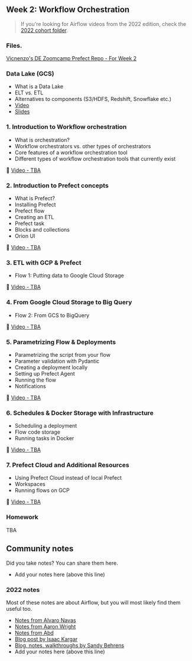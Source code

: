 ## Week 2: Workflow Orchestration

> If you're looking for Airflow videos from the 2022 edition,
> check the [2022 cohort folder](../cohorts/2022/week_2_data_ingestion/).

### Files.
[Vicnenzo's DE Zoomcamp Prefect Repo - For Week 2](https://github.com/VincenzoGalante/prefect-zoomcamp)

### Data Lake (GCS)

* What is a Data Lake
* ELT vs. ETL
* Alternatives to components (S3/HDFS, Redshift, Snowflake etc.)
* [Video](https://www.youtube.com/watch?v=W3Zm6rjOq70&list=PL3MmuxUbc_hJed7dXYoJw8DoCuVHhGEQb)
* [Slides](https://docs.google.com/presentation/d/1RkH-YhBz2apIjYZAxUz2Uks4Pt51-fVWVN9CcH9ckyY/edit?usp=sharing)


### 1. Introduction to Workflow orchestration

* What is orchestration?
* Workflow orchestrators vs. other types of orchestrators
* Core features of a workflow orchestration tool
* Different types of workflow orchestration tools that currently exist 

:movie_camera: [Video - TBA](TODO)


### 2. Introduction to Prefect concepts

* What is Prefect?
* Installing Prefect
* Prefect flow
* Creating an ETL
* Prefect task
* Blocks and collections
* Orion UI 

:movie_camera: [Video - TBA](TODO)

### 3. ETL with GCP & Prefect

* Flow 1: Putting data to Google Cloud Storage 

:movie_camera: [Video - TBA](TODO)


### 4. From Google Cloud Storage to Big Query

* Flow 2: From GCS to BigQuery

:movie_camera: [Video - TBA](TODO)

### 5. Parametrizing Flow & Deployments 

* Parametrizing the script from your flow
* Parameter validation with Pydantic
* Creating a deployment locally
* Setting up Prefect Agent
* Running the flow
* Notifications

:movie_camera: [Video - TBA](TODO)

### 6. Schedules & Docker Storage with Infrastructure

* Scheduling a deployment
* Flow code storage
* Running tasks in Docker

:movie_camera: [Video - TBA](TODO)

### 7. Prefect Cloud and Additional Resources 


* Using Prefect Cloud instead of local Prefect
* Workspaces
* Running flows on GCP

:movie_camera: [Video - TBA](TODO)


### Homework 

TBA

## Community notes

Did you take notes? You can share them here.

* Add your notes here (above this line)


### 2022 notes 

Most of these notes are about Airflow, but you will most likely
find them useful too.

* [Notes from Alvaro Navas](https://github.com/ziritrion/dataeng-zoomcamp/blob/main/notes/2_data_ingestion.md)
* [Notes from Aaron Wright](https://github.com/ABZ-Aaron/DataEngineerZoomCamp/blob/master/week_2_data_ingestion/README.md)
* [Notes from Abd](https://itnadigital.notion.site/Week-2-Data-Ingestion-ec2d0d36c0664bc4b8be6a554b2765fd)
* [Blog post by Isaac Kargar](https://kargarisaac.github.io/blog/data%20engineering/jupyter/2022/01/25/data-engineering-w2.html)
* [Blog, notes, walkthroughs by Sandy Behrens](https://learningdataengineering540969211.wordpress.com/2022/01/30/week-2-de-zoomcamp-2-3-2-ingesting-data-to-gcp-with-airflow/)
* Add your notes here (above this line)